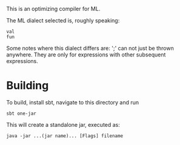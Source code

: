 This is an optimizing compiler for ML.

The ML dialect selected is, roughly speaking:

	val
	fun

Some notes where this dialect differs are: ';' can not just
be thrown anywhere. They are only for expressions with
other subsequent expressions.

# Building

To build, install sbt, navigate to this directory and run

	sbt one-jar

This will create a standalone jar, executed as:

	java -jar ...(jar name)... [Flags] filename
